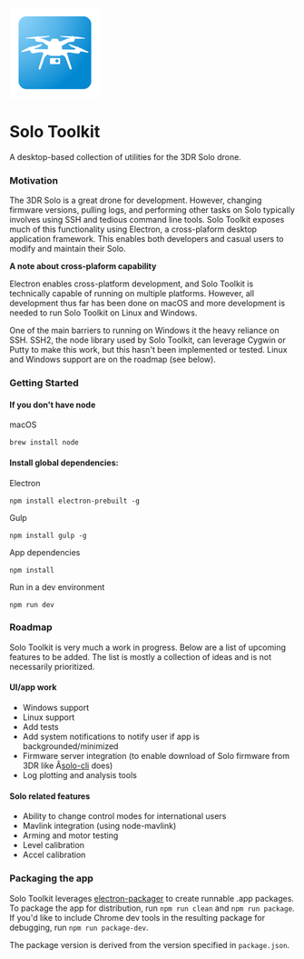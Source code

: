 ![Solo Toolkit](./readme/logo.png)

# Solo Toolkit
A desktop-based collection of utilities for the 3DR Solo drone.

### Motivation
The 3DR Solo is a great drone for development. However, changing firmware versions, pulling logs, and performing other tasks on Solo typically involves using SSH and tedious command line tools. Solo Toolkit exposes much of this functionality using Electron, a cross-plaform desktop application framework. This enables both developers and casual users to modify and maintain their Solo.

**A note about cross-plaform capability**

Electron enables cross-platform development, and Solo Toolkit is technically capable of running on multiple platforms. However, all development thus far has been done on macOS and more development is needed to run Solo Toolkit on Linux and Windows.

One of the main barriers to running on Windows it the heavy reliance on SSH. SSH2, the node library used by Solo Toolkit, can leverage Cygwin or Putty to make this work, but this hasn't been implemented or tested. Linux and Windows support are on the roadmap (see below).

### Getting Started
#### If you don't have node

macOS

    brew install node

#### Install global dependencies:

Electron

    npm install electron-prebuilt -g

Gulp

    npm install gulp -g

App dependencies

    npm install

Run in a dev environment

    npm run dev

### Roadmap
Solo Toolkit is very much a work in progress. Below are a list of upcoming features to be added. The list is mostly a collection of ideas and is not necessarily prioritized.
#### UI/app work
- Windows support
- Linux support
- Add tests
- Add system notifications to notify user if app is backgrounded/minimized
- Firmware server integration (to enable download of Solo firmware from 3DR like Â[solo-cli]() does)
- Log plotting and analysis tools

#### Solo related features
- Ability to change control modes for international users
- Mavlink integration (using node-mavlink)
- Arming and motor testing
- Level calibration
- Accel calibration

### Packaging the app
Solo Toolkit leverages [electron-packager]() to create runnable .app packages. To package the app for distribution, run `npm run clean` and `npm run package`. If you'd like to include Chrome dev tools in the resulting package for debugging, run `npm run package-dev`.

The package version is derived from the version specified in `package.json`.
